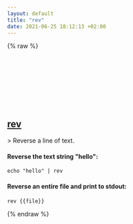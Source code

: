 ```yaml
---
layout: default
title: "rev"
date: 2021-06-25 18:12:13 +02:00
---
```

{% raw %}
<h2 id="rev">
  <a href="/en/common/rev.html">rev</a> <a href="#rev"><svg class="icon">
    <use href="/assets/images/unicode_sprite.svg#link" />
  </svg></a>
</h2>
> Reverse a line of text.

#### Reverse the text string "hello":
```shell
echo "hello" | rev
```
#### Reverse an entire file and print to stdout:
```shell
rev {{file}}
```
{% endraw %}